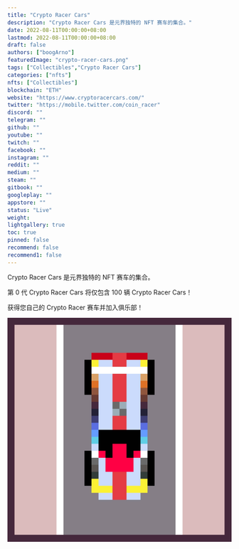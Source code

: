 ```yaml
---
title: "Crypto Racer Cars"
description: "Crypto Racer Cars 是元界独特的 NFT 赛车的集合。"
date: 2022-08-11T00:00:00+08:00
lastmod: 2022-08-11T00:00:00+08:00
draft: false
authors: ["boogArno"]
featuredImage: "crypto-racer-cars.png"
tags: ["Collectibles","Crypto Racer Cars"]
categories: ["nfts"]
nfts: ["Collectibles"]
blockchain: "ETH"
website: "https://www.cryptoracercars.com/"
twitter: "https://mobile.twitter.com/coin_racer"
discord: ""
telegram: ""
github: ""
youtube: ""
twitch: ""
facebook: ""
instagram: ""
reddit: ""
medium: ""
steam: ""
gitbook: ""
googleplay: ""
appstore: ""
status: "Live"
weight: 
lightgallery: true
toc: true
pinned: false
recommend: false
recommend1: false
---
```

<p>Crypto Racer Cars 是元界独特的 NFT 赛车的集合。</p>
<p>第 0 代 Crypto Racer Cars 将仅包含 100 辆 Crypto Racer Cars！</p>
<p>获得您自己的 Crypto Racer 赛车并加入俱乐部！</p>

![img-1](img-1.jpg)
